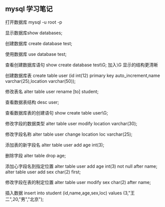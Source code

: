 
## mysql 学习笔记

打开数据库 mysql -u root -p 

显示数据库show databases;

创建数据库 create database test;

使用数据库 use database test;

查看创建数据库语句 show create database test\G; 加入\G 显示的结构更清晰

创建数据库表 create table user (id int(12) primary key auto_increment,name varchar(25),location
 varchar(50));

修改表名 alter table user rename [to] student;

查看数据表结构 desc user;

查看数据库表的创建语句 show create table user\G;

修改字段的数据类型 alter table user modify location varchar(30);

修改字段名称 alter table user change location loc varchar(25);

添加表的新字段名 alter table user add age int(3);

删除字段 alter table drop age;

添加心字段名到指定位置 alter table user add age int(3) not null after name;
alter table user add sex char(2) first;

修改字段在表的制定位置 alter table user modify sex char(2) after name;

插入数据 insert into student (id,name,age,sex,loc) values (3,"王二",20,"男","北京");


